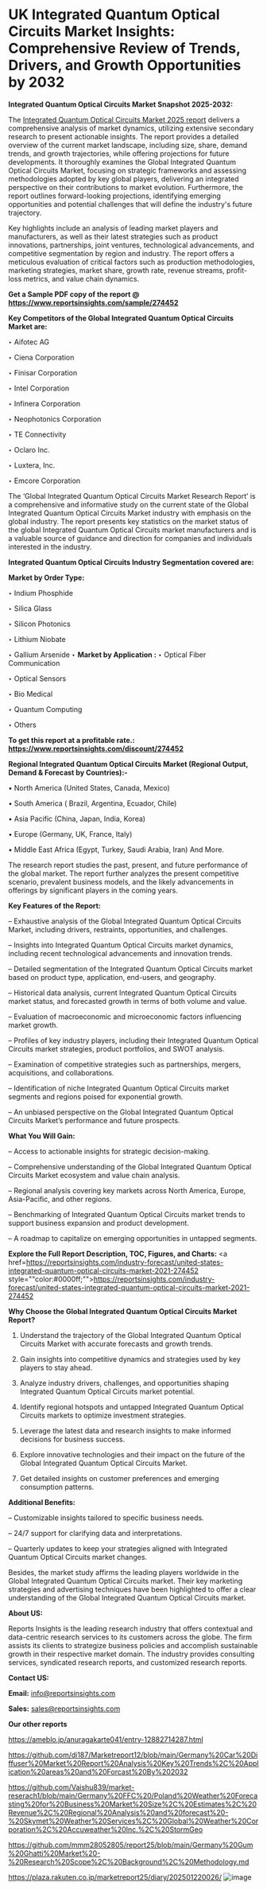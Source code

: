 # UK Integrated Quantum Optical Circuits Market Insights: Comprehensive Review of Trends, Drivers, and Growth Opportunities by 2032

<strong>Integrated Quantum Optical Circuits Market Snapshot 2025-2032:</strong>

The <a href=https://www.reportsinsights.com/sample/274452>Integrated Quantum Optical Circuits Market 2025 report</a> delivers a comprehensive analysis of market dynamics, utilizing extensive secondary research to present actionable insights. The report provides a detailed overview of the current market landscape, including size, share, demand trends, and growth trajectories, while offering projections for future developments. It thoroughly examines the Global Integrated Quantum Optical Circuits Market, focusing on strategic frameworks and assessing methodologies adopted by key global players, delivering an integrated perspective on their contributions to market evolution. Furthermore, the report outlines forward-looking projections, identifying emerging opportunities and potential challenges that will define the industry's future trajectory.

Key highlights include an analysis of leading market players and manufacturers, as well as their latest strategies such as product innovations, partnerships, joint ventures, technological advancements, and competitive segmentation by region and industry. The report offers a meticulous evaluation of critical factors such as production methodologies, marketing strategies, market share, growth rate, revenue streams, profit-loss metrics, and value chain dynamics.

<strong>Get a Sample PDF copy of the report @ <a href=https://www.reportsinsights.com/sample/274452 style=color:#0000ff;>https://www.reportsinsights.com/sample/274452</a></strong>

<strong>Key Competitors of the Global Integrated Quantum Optical Circuits Market are:</strong>

‣ Aifotec AG

‣ Ciena Corporation

‣ Finisar Corporation

‣ Intel Corporation

‣ Infinera Corporation

‣ Neophotonics Corporation

‣ TE Connectivity

‣ Oclaro Inc.

‣ Luxtera, Inc.

‣ Emcore Corporation

The ‘Global Integrated Quantum Optical Circuits Market Research Report’ is a comprehensive and informative study on the current state of the Global Integrated Quantum Optical Circuits Market industry with emphasis on the global industry. The report presents key statistics on the market status of the global Integrated Quantum Optical Circuits market manufacturers and is a valuable source of guidance and direction for companies and individuals interested in the industry.

<strong>Integrated Quantum Optical Circuits Industry Segmentation covered are:</strong>

<strong>Market by Order Type: </strong>

‣ Indium Phosphide

‣ Silica Glass

‣ Silicon Photonics

‣ Lithium Niobate

‣ Gallium Arsenide
‣ 
<strong>Market by Application :</strong>
‣ Optical Fiber Communication

‣ Optical Sensors

‣ Bio Medical

‣ Quantum Computing

‣ Others

<strong>To get this report at a profitable rate.: <a href=https://www.reportsinsights.com/discount/274452 style=color:#0000ff;>https://www.reportsinsights.com/discount/274452</a></strong>

<strong>Regional Integrated Quantum Optical Circuits Market (Regional Output, Demand &amp; Forecast by Countries):-</strong>

• North America (United States, Canada, Mexico)

• South America ( Brazil, Argentina, Ecuador, Chile)

• Asia Pacific (China, Japan, India, Korea)

• Europe (Germany, UK, France, Italy)

• Middle East Africa (Egypt, Turkey, Saudi Arabia, Iran) And More.

The research report studies the past, present, and future performance of the global market. The report further analyzes the present competitive scenario, prevalent business models, and the likely advancements in offerings by significant players in the coming years.

<strong>Key Features of the Report:</strong>

– Exhaustive analysis of the Global Integrated Quantum Optical Circuits Market, including drivers, restraints, opportunities, and challenges.

– Insights into Integrated Quantum Optical Circuits market dynamics, including recent technological advancements and innovation trends.

– Detailed segmentation of the Integrated Quantum Optical Circuits market based on product type, application, end-users, and geography.

– Historical data analysis, current Integrated Quantum Optical Circuits market status, and forecasted growth in terms of both volume and value.

– Evaluation of macroeconomic and microeconomic factors influencing market growth.

– Profiles of key industry players, including their Integrated Quantum Optical Circuits market strategies, product portfolios, and SWOT analysis.

– Examination of competitive strategies such as partnerships, mergers, acquisitions, and collaborations.

– Identification of niche Integrated Quantum Optical Circuits market segments and regions poised for exponential growth.

– An unbiased perspective on the Global Integrated Quantum Optical Circuits Market’s performance and future prospects.

<strong>What You Will Gain:</strong>

– Access to actionable insights for strategic decision-making.

– Comprehensive understanding of the Global Integrated Quantum Optical Circuits Market ecosystem and value chain analysis.

– Regional analysis covering key markets across North America, Europe, Asia-Pacific, and other regions.

– Benchmarking of Integrated Quantum Optical Circuits market trends to support business expansion and product development.

– A roadmap to capitalize on emerging opportunities in untapped segments.

<strong>Explore the Full Report Description, TOC, Figures, and Charts:</strong>
<a href=https://reportsinsights.com/industry-forecast/united-states-integrated-quantum-optical-circuits-market-2021-274452 style=""color:#0000ff;"">https://reportsinsights.com/industry-forecast/united-states-integrated-quantum-optical-circuits-market-2021-274452</a>

<strong>Why Choose the Global Integrated Quantum Optical Circuits Market Report?</strong>

1. Understand the trajectory of the Global Integrated Quantum Optical Circuits Market with accurate forecasts and growth trends.

2. Gain insights into competitive dynamics and strategies used by key players to stay ahead.

3. Analyze industry drivers, challenges, and opportunities shaping Integrated Quantum Optical Circuits market potential.

4. Identify regional hotspots and untapped Integrated Quantum Optical Circuits markets to optimize investment strategies.

5. Leverage the latest data and research insights to make informed decisions for business success.

6. Explore innovative technologies and their impact on the future of the Global Integrated Quantum Optical Circuits Market.

7. Get detailed insights on customer preferences and emerging consumption patterns.

<strong>Additional Benefits:</strong>

– Customizable insights tailored to specific business needs.

– 24/7 support for clarifying data and interpretations.

– Quarterly updates to keep your strategies aligned with Integrated Quantum Optical Circuits market changes.

Besides, the market study affirms the leading players worldwide in the Global Integrated Quantum Optical Circuits market. Their key marketing strategies and advertising techniques have been highlighted to offer a clear understanding of the Global Integrated Quantum Optical Circuits market.

<strong><strong>About US</strong>:</strong>

Reports Insights is the leading research industry that offers contextual and data-centric research services to its customers across the globe. The firm assists its clients to strategize business policies and accomplish sustainable growth in their respective market domain. The industry provides consulting services, syndicated research reports, and customized research reports.

<strong>Contact US:</strong>

<p class=><b>Email:</b> <a href=mailto:info@reportsinsights.com>info@reportsinsights.com</a></p>
<p class=><b>Sales:</b> <a href=mailto:sales@reportsinsights.com>sales@reportsinsights.com</a></p>

<strong>Our other reports</strong>

<a href=https://ameblo.jp/anuragakarte041/entry-12882714287.html>https://ameblo.jp/anuragakarte041/entry-12882714287.html</a>

<a href=https://github.com/di187/Marketreport12/blob/main/Germany%20Car%20Diffuser%20Market%20Report%20Analysis%20Key%20Trends%2C%20Application%20areas%20and%20Forcast%20By%202032>https://github.com/di187/Marketreport12/blob/main/Germany%20Car%20Diffuser%20Market%20Report%20Analysis%20Key%20Trends%2C%20Application%20areas%20and%20Forcast%20By%202032</a>

<a href=https://github.com/Vaishu839/market-reserach1/blob/main/Germany%20FFC%20/Poland%20Weather%20Forecasting%20for%20Business%20Market%20Size%2C%20Estimates%2C%20Revenue%2C%20Regional%20Analysis%20and%20forecast%20-%20Skymet%20Weather%20Services%2C%20Global%20Weather%20Corporation%2C%20Accuweather%20Inc.%2C%20StormGeo>https://github.com/Vaishu839/market-reserach1/blob/main/Germany%20FFC%20/Poland%20Weather%20Forecasting%20for%20Business%20Market%20Size%2C%20Estimates%2C%20Revenue%2C%20Regional%20Analysis%20and%20forecast%20-%20Skymet%20Weather%20Services%2C%20Global%20Weather%20Corporation%2C%20Accuweather%20Inc.%2C%20StormGeo</a>

<a href=https://github.com/mmm28052805/report25/blob/main/Germany%20Gum%20Ghatti%20Market%20-%20Research%20Scope%2C%20Background%2C%20Methodology.md>https://github.com/mmm28052805/report25/blob/main/Germany%20Gum%20Ghatti%20Market%20-%20Research%20Scope%2C%20Background%2C%20Methodology.md</a>

<a href=https://plaza.rakuten.co.jp/marketreport25/diary/202501220026/>https://plaza.rakuten.co.jp/marketreport25/diary/202501220026/</a>
![image](https://github.com/user-attachments/assets/15c832c8-5fa9-429c-b370-7ccb51790a59)

